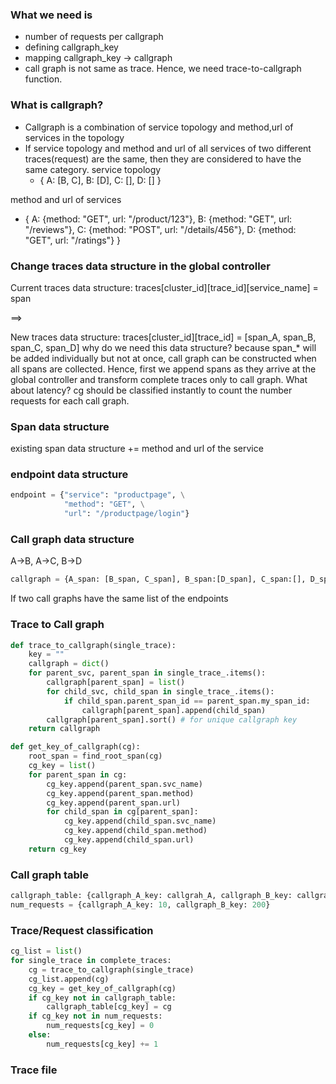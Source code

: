 
### What we need is 
- number of requests per callgraph
- defining callgraph_key
- mapping callgraph_key -> callgraph
- call graph is not same as trace. Hence, we need trace-to-callgraph function.


### What is callgraph?
- Callgraph is a combination of service topology and method,url of services in the topology
- If service topology and method and url of all services of two different traces(request) are the same, then they are considered to have the same category.
service topology
  - { A: [B, C], B: [D], C: [], D: [] }
      
method and url of services
  - { A: {method: "GET", url: "/product/123"}, B: {method: "GET", url: "/reviews"}, C: {method: "POST", url: "/details/456"}, D: {method: "GET", url: "/ratings"} }

### Change traces data structure in the global controller
Current traces data structure:
    traces[cluster_id][trace_id][service_name] = span

==>

New traces data structure:
    traces[cluster_id][trace_id] = [span_A, span_B, span_C, span_D]
    why do we need this data structure?
    because span_* will be added individually but not at once,
    call graph can be constructed when all spans are collected.
    Hence, first we append spans as they arrive at the global controller and transform complete traces only to call graph.
    What about latency? cg should be classified instantly to count the number requests for each call graph.


### Span data structure
existing span data structure += method and url of the service

### endpoint data structure
```python
endpoint = {"service": "productpage", \
            "method": "GET", \
            "url": "/productpage/login"}
```

### Call graph data structure
A->B, A->C, B->D
```python
callgraph = {A_span: [B_span, C_span], B_span:[D_span], C_span:[], D_span:[]}
```

If two call graphs have the same list of the endpoints

### Trace to Call graph
```python
def trace_to_callgraph(single_trace):
    key = ""
    callgraph = dict()
    for parent_svc, parent_span in single_trace_.items():
        callgraph[parent_span] = list()
        for child_svc, child_span in single_trace_.items():
            if child_span.parent_span_id == parent_span.my_span_id:
                callgraph[parent_span].append(child_span)
        callgraph[parent_span].sort() # for unique callgraph key
    return callgraph

def get_key_of_callgraph(cg):
    root_span = find_root_span(cg)
    cg_key = list()
    for parent_span in cg:
        cg_key.append(parent_span.svc_name)
        cg_key.append(parent_span.method)
        cg_key.append(parent_span.url)
        for child_span in cg[parent_span]:
            cg_key.append(child_span.svc_name)
            cg_key.append(child_span.method)
            cg_key.append(child_span.url)
    return cg_key

```

### Call graph table
```python
callgraph_table: {callgraph_A_key: callgrah_A, callgraph_B_key: callgrap_B}
num_requests = {callgraph_A_key: 10, callgraph_B_key: 200}
```

### Trace/Request classification
```python
cg_list = list()
for single_trace in complete_traces:
    cg = trace_to_callgraph(single_trace)
    cg_list.append(cg)
    cg_key = get_key_of_callgraph(cg)
    if cg_key not in callgraph_table:
        callgraph_table[cg_key] = cg
    if cg_key not in num_requests:
        num_requests[cg_key] = 0
    else:
        num_requests[cg_key] += 1
```

### Trace file
```csv

```